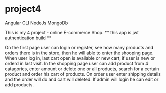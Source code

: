 # project4
Angular CLI NodeJs MongoDb

This is my 4 project - online E-commerce Shop.
** this app is jwt authentication build **

On the first page user can login or register, see how many products and orders there is in the store,
     then he will able to enter the shooping page.
When user log in, last cart open is available or new cart, if user is new or orderd in last visit. 
In the shopping page user can add product from 4 catagories, enter amount or delete one or all products, search for a certain product
     and order his cart of products.
On order user enter shipping details and the order will do and cart will deleted.
If admin will login he can edit or add products.
